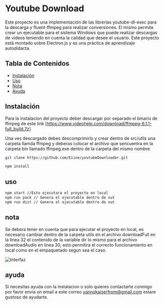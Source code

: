 # Youtube Download

Este proyecto es una implementación de las librerías youtube-dl-exec para la descarga y fluent-ffmpeg para realizar conversiones. El mismo permite crear un ejecutable para el sistema Windows que puede realizar descargas de videos teniendo en cuenta la calidad que desee el usuario. Este proyecto está montado sobre Electron.js y es una práctica de aprendizaje autodidacta.


## Tabla de Contenidos

- [Instalación](#instalación)
- [Uso](#uso)
- [Nota](#nota)
- [Ayuda](#ayuda)

## Instalación

Para la instalacion del proyecto deber descargar por separado el binario de ffmpeg de este link [https://www.videohelp.com/download/ffmpeg-6.1.1-full_build.7z]

Una ves descargado debes descomprimirlo y crear  dentro de src/utils una carpeta llamda ffmpeg y deberas colocar el archivo que sencuentra en la carpeta bin llamado ffmpeg.exe dentro de la carpeta del mismo nombre

```bash
git clone https://github.com/Eiine/youtubeDownloader.git

npm install 
```

## uso

```bash
npm start //Esto ejecutara el proyecto en local
npm run pack // Genera el ejecutable dentro de out
npm run dist // Genera el ejecutable dentro de out 
```


## nota

Se debera tener en cuenta que para ejecutar el proyecto en local, es necesario cambiar dentro de la carpeta utils en el archivo downloadFull en la linea 32 el contenido de la variable dir lo mismo para el archivo downloadAudio en linea 30, esto permitira el correcto funcionamiento en local como en el empaquetado segun sea el caso.


![Interfaz](https://i.postimg.cc/qBXfcB4g/1.png)

## ayuda

Si necesitas ayuda con la instalacion o solo quieres contactarte conmigo por favor envia un email a este correo yannokaiserfrom@gmail.com estare gustoso de ayudarte.

